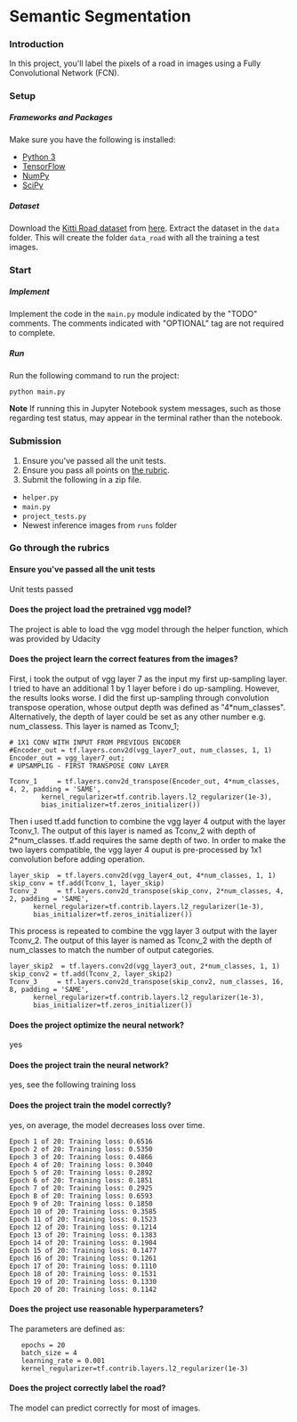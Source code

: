 # Semantic Segmentation
### Introduction
In this project, you'll label the pixels of a road in images using a Fully Convolutional Network (FCN).

### Setup
##### Frameworks and Packages
Make sure you have the following is installed:
 - [Python 3](https://www.python.org/)
 - [TensorFlow](https://www.tensorflow.org/)
 - [NumPy](http://www.numpy.org/)
 - [SciPy](https://www.scipy.org/)
##### Dataset
Download the [Kitti Road dataset](http://www.cvlibs.net/datasets/kitti/eval_road.php) from [here](http://www.cvlibs.net/download.php?file=data_road.zip).  Extract the dataset in the `data` folder.  This will create the folder `data_road` with all the training a test images.

### Start
##### Implement
Implement the code in the `main.py` module indicated by the "TODO" comments.
The comments indicated with "OPTIONAL" tag are not required to complete.
##### Run
Run the following command to run the project:
```
python main.py
```
**Note** If running this in Jupyter Notebook system messages, such as those regarding test status, may appear in the terminal rather than the notebook.

### Submission
1. Ensure you've passed all the unit tests.
2. Ensure you pass all points on [the rubric](https://review.udacity.com/#!/rubrics/989/view).
3. Submit the following in a zip file.
 - `helper.py`
 - `main.py`
 - `project_tests.py`
 - Newest inference images from `runs` folder
 
### Go through the rubrics

#### Ensure you've passed all the unit tests 

Unit tests passed 

#### Does the project load the pretrained vgg model?

The project is able to load the vgg model through the helper function, which was provided by Udacity 

#### Does the project learn the correct features from the images?

First, i took the output of vgg layer 7 as the input my first up-sampling layer. I tried to have an additional 1 by 1 layer before i do up-sampling. However, the results looks worse. I did the first up-sampling through convolution transpose operation, whose output depth was defined as "4*num_classes". Alternatively, the depth of layer could be set as any other number e.g. num_classess. This layer is named as Tconv_1;


	# 1X1 CONV WITH INPUT FROM PREVIOUS ENCODER
	#Encoder_out = tf.layers.conv2d(vgg_layer7_out, num_classes, 1, 1)
	Encoder_out = vgg_layer7_out;
	# UPSAMPLIG - FIRST TRANSPOSE CONV LAYER

	Tconv_1     = tf.layers.conv2d_transpose(Encoder_out, 4*num_classes, 4, 2, padding = 'SAME',
		    kernel_regularizer=tf.contrib.layers.l2_regularizer(1e-3),
		    bias_initializer=tf.zeros_initializer())


Then i used tf.add function to combine the vgg layer 4 output with the layer Tconv_1. The output of this layer is named as Tconv_2 with depth of 2*num_classes. tf.add requires the same depth of two. In order to make the two layers compatible, the vgg layer 4 ouput is pre-processed by 1x1 convolution before adding operation.

	layer_skip  = tf.layers.conv2d(vgg_layer4_out, 4*num_classes, 1, 1)
	skip_conv = tf.add(Tconv_1, layer_skip)
	Tconv_2     = tf.layers.conv2d_transpose(skip_conv, 2*num_classes, 4, 2, padding = 'SAME',
		  kernel_regularizer=tf.contrib.layers.l2_regularizer(1e-3),
		  bias_initializer=tf.zeros_initializer())

This process is repeated to combine the vgg layer 3 output with the layer Tconv_2. The output of this layer is named as Tconv_2 with the depth of num_classes to match the number of output categories. 

	layer_skip2  = tf.layers.conv2d(vgg_layer3_out, 2*num_classes, 1, 1)
	skip_conv2 = tf.add(Tconv_2, layer_skip2)
	Tconv_3     = tf.layers.conv2d_transpose(skip_conv2, num_classes, 16, 8, padding = 'SAME',
		  kernel_regularizer=tf.contrib.layers.l2_regularizer(1e-3),
		  bias_initializer=tf.zeros_initializer())

#### Does the project optimize the neural network?

yes

#### Does the project train the neural network?

yes, see the following training loss

#### Does the project train the model correctly?

yes, on average, the model decreases loss over time.

	Epoch 1 of 20: Training loss: 0.6516
	Epoch 2 of 20: Training loss: 0.5350
	Epoch 3 of 20: Training loss: 0.4866
	Epoch 4 of 20: Training loss: 0.3040
	Epoch 5 of 20: Training loss: 0.2892
	Epoch 6 of 20: Training loss: 0.1851
	Epoch 7 of 20: Training loss: 0.2925
	Epoch 8 of 20: Training loss: 0.6593
	Epoch 9 of 20: Training loss: 0.1850
	Epoch 10 of 20: Training loss: 0.3585
	Epoch 11 of 20: Training loss: 0.1523
	Epoch 12 of 20: Training loss: 0.1214
	Epoch 13 of 20: Training loss: 0.1383
	Epoch 14 of 20: Training loss: 0.1904
	Epoch 15 of 20: Training loss: 0.1477
	Epoch 16 of 20: Training loss: 0.1261
	Epoch 17 of 20: Training loss: 0.1110
	Epoch 18 of 20: Training loss: 0.1531
	Epoch 19 of 20: Training loss: 0.1330
	Epoch 20 of 20: Training loss: 0.1142

 
#### Does the project use reasonable hyperparameters?

The parameters are defined as:

	   epochs = 20
	   batch_size = 4
	   learning_rate = 0.001
	   kernel_regularizer=tf.contrib.layers.l2_regularizer(1e-3)



#### Does the project correctly label the road?

The model can predict correctly for most of images. 
